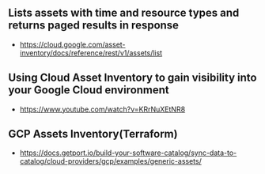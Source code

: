 ## Lists assets with time and resource types and returns paged results in response
- https://cloud.google.com/asset-inventory/docs/reference/rest/v1/assets/list

## Using Cloud Asset Inventory to gain visibility into your Google Cloud environment
- https://www.youtube.com/watch?v=KRrNuXEtNR8

## GCP Assets Inventory(Terraform)
- https://docs.getport.io/build-your-software-catalog/sync-data-to-catalog/cloud-providers/gcp/examples/generic-assets/
